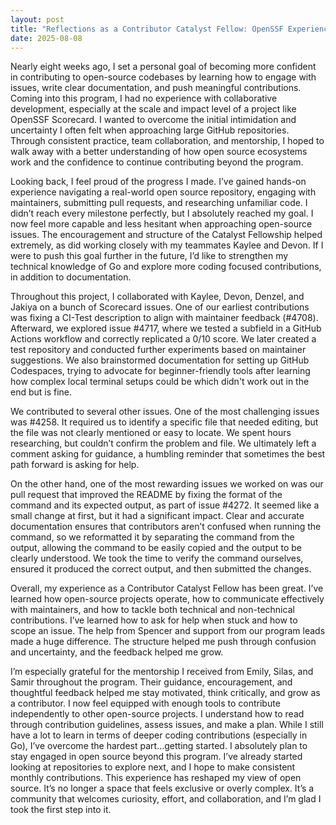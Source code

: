 ```yaml
---
layout: post
title: "Reflections as a Contributor Catalyst Fellow: OpenSSF Experience"
date: 2025-08-08
---
```


Nearly eight weeks ago, I set a personal goal of becoming more confident in contributing to open-source codebases by learning how to engage with issues, write clear documentation, and push meaningful contributions. Coming into this program, I had no experience with collaborative development, especially at the scale and impact level of a project like OpenSSF Scorecard. I wanted to overcome the initial intimidation and uncertainty I often felt when approaching large GitHub repositories. Through consistent practice, team collaboration, and mentorship, I hoped to walk away with a better understanding of how open source ecosystems work and the confidence to continue contributing beyond the program.

Looking back, I feel proud of the progress I made. I’ve gained hands-on experience navigating a real-world open source repository, engaging with maintainers, submitting pull requests, and researching unfamiliar code. I didn’t reach every milestone perfectly, but I absolutely reached my goal. I now feel more capable and less hesitant when approaching open-source issues. The encouragement and structure of the Catalyst Fellowship helped extremely, as did working closely with my teammates Kaylee and Devon. If I were to push this goal further in the future, I’d like to strengthen my technical knowledge of Go and explore more coding focused contributions, in addition to documentation.

Throughout this project, I collaborated with Kaylee, Devon, Denzel, and Jakiya on a bunch of Scorecard issues. One of our earliest contributions was fixing a CI-Test description to align with maintainer feedback (#4708). Afterward, we explored issue #4717, where we tested a subfield in a GitHub Actions workflow and correctly replicated a 0/10 score. We later created a test repository and conducted further experiments based on maintainer suggestions. We also brainstormed documentation for setting up GitHub Codespaces, trying to advocate for beginner-friendly tools after learning how complex local terminal setups could be which didn't work out in the end but is fine.

We contributed to several other issues. One of the most challenging issues was #4258. It required us to identify a specific file that needed editing, but the file was not clearly mentioned or easy to locate. We spent hours researching, but couldn’t confirm the problem and file. We ultimately left a comment asking for guidance, a humbling reminder that sometimes the best path forward is asking for help.

On the other hand, one of the most rewarding issues we worked on was our pull request that improved the README by fixing the format of the command and its expected output, as part of issue #4272. It seemed like a small change at first, but it had a significant impact. Clear and accurate documentation ensures that contributors aren’t confused when running the command, so we reformatted it by separating the command from the output, allowing the command to be easily copied and the output to be clearly understood. We took the time to verify the command ourselves, ensured it produced the correct output, and then submitted the changes.

Overall, my experience as a Contributor Catalyst Fellow has been great. I’ve learned how open-source projects operate, how to communicate effectively with maintainers, and how to tackle both technical and non-technical contributions. I’ve learned how to ask for help when stuck and how to scope an issue. The help from Spencer and support from our program leads made a huge difference. The structure helped me push through confusion 
and uncertainty, and the feedback helped me grow.

I’m especially grateful for the mentorship I received from Emily, Silas, and Samir throughout the program. Their guidance, encouragement, and thoughtful feedback helped me stay motivated, think critically, and grow as a contributor.
I now feel equipped with enough tools to contribute independently to other open-source projects. I understand how to read through contribution guidelines, assess issues, and make a plan. While I still have a lot to learn in terms of deeper coding contributions (especially in Go), I’ve overcome the hardest part…getting started.
I absolutely plan to stay engaged in open source beyond this program. I’ve already started looking at repositories to explore next, and I hope to make consistent monthly contributions. This experience has reshaped my view of open source. It’s no longer a space that feels exclusive or overly complex. It’s a community that welcomes curiosity, effort, and collaboration, and I’m glad I took the first step into it.
